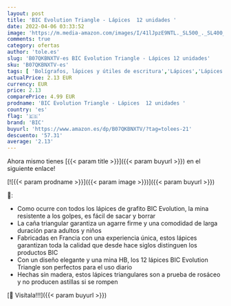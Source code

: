 ```yaml
---
layout: post
title: 'BIC Evolution Triangle - Lápices  12 unidades '
date: 2022-04-06 03:33:52
image: 'https://m.media-amazon.com/images/I/41lJpzE9NTL._SL500_._SL400_.jpg'
comments: true
category: ofertas
author: 'tole.es'
slug: 'B07QKBNXTV-es BIC Evolution Triangle - Lápices 12 unidades'
sku: 'B07QKBNXTV-es'
tags: [ 'Bolígrafos, lápices y útiles de escritura','Lápices','Lápices de colores para adultos','Oficina y papelería','bic','lápices', ]
actualPrice: 2.13 EUR
currency: EUR
price: 2.13
comparePrice: 4.99 EUR
prodname: 'BIC Evolution Triangle - Lápices  12 unidades '
country: 'es'
flag: '🇪🇸'
brand: 'BIC'
buyurl: 'https://www.amazon.es/dp/B07QKBNXTV/?tag=tolees-21'
descuento: '57.31'
average: '2.13'
---
```


Ahora mismo tienes [{{< param title >}}]({{< param buyurl >}}) en el siguiente enlace!

[![{{< param prodname >}}]({{< param image >}})]({{< param buyurl >}})

🔎:

- Como ocurre con todos los lápices de grafito BIC Evolution, la mina resistente a los golpes, es fácil de sacar y borrar
- La caña triangular garantiza un agarre firme y una comodidad de larga duración para adultos y niños
- Fabricadas en Francia con una experiencia única, estos lápices garantizan toda la calidad que desde hace siglos distinguen los productos BIC
- Con un diseño elegante y una mina HB, los 12 lápices BIC Evolution Triangle son perfectos para el uso diario
- Hechas sin madera, estos lápices triangulares son a prueba de rosáceo y no producen astillas si se rompen

[🛒 Visítala!!!]({{< param buyurl >}})
